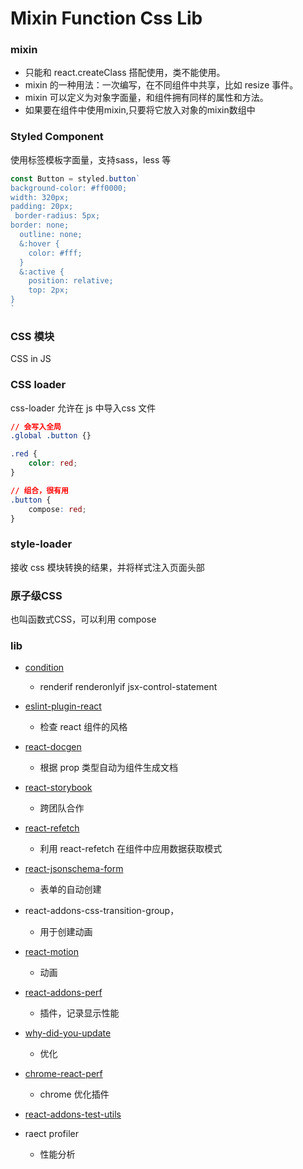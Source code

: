 # Mixin Function Css Lib

### mixin

- 只能和 react.createClass 搭配使用，类不能使用。
- mixin 的一种用法：一次编写，在不同组件中共享，比如 resize 事件。
- mixin 可以定义为对象字面量，和组件拥有同样的属性和方法。
- 如果要在组件中使用mixin,只要将它放入对象的mixin数组中

### Styled Component

使用标签模板字面量，支持sass，less 等

```jsx
const Button = styled.button` 
background-color: #ff0000; 
width: 320px;
padding: 20px;
 border-radius: 5px; 
border: none;
  outline: none;
  &:hover {
    color: #fff;
  }
  &:active {
    position: relative;
    top: 2px;
}
`
```

### CSS 模块

CSS in JS

### CSS loader

css-loader 允许在 js 中导入css 文件

```css
// 会写入全局
.global .button {}

.red {
	color: red;
}

// 组合，很有用
.button {
	compose: red;
}
```

### style-loader

接收 css 模块转换的结果，并将样式注入页面头部

### 原子级CSS

也叫函数式CSS，可以利用 compose

### lib

- [condition](https://www.notion.so/eslint-plugin-react-8e081c1bc6274e309352b070341e1bf9)
    - renderif renderonlyif jsx-control-statement
- [eslint-plugin-react](https://www.notion.so/eslint-plugin-react-8e081c1bc6274e309352b070341e1bf9)
    - 检查 react 组件的风格

- [react-docgen](https://www.notion.so/react-docgen-821444db29944c948b06e75454d2a45b)
    - 根据 prop 类型自动为组件生成文档
- [react-storybook](https://www.notion.so/react-storybook-bb231f4e94634795b5797f08e3b94fb6)
    - 跨团队合作
- [react-refetch](https://www.notion.so/react-refetch-c4332e6dcc9f4506922ed6be7ee58db6)
    - 利用 react-refetch 在组件中应用数据获取模式
- [react-jsonschema-form](https://www.notion.so/react-jsonschema-form-fe1ceb207fbe45cabb87da8acb0ab471)
    - 表单的自动创建
- react-addons-css-transition-group，
    - 用于创建动画
- [react-motion](https://www.notion.so/react-motion-a931b20e79c34939a781e6ce2f0ec945)
    - 动画
- [react-addons-perf](https://www.notion.so/react-addons-perf-641cbcf5b3e94974831867f14929cf66)
    - 插件，记录显示性能
- [why-did-you-update](https://www.notion.so/why-did-you-update-bac7ad8f8a8a43d3b8f764c0a8f812dd)
    - 优化
- [chrome-react-perf](https://www.notion.so/chrome-react-perf-35802b22b2574c42ac2d716056ca5486)
    - chrome 优化插件
- [react-addons-test-utils](https://www.notion.so/react-addons-test-utils-95340b712a3f4b4db44f8d71405a53b6)
- raect profiler
    - 性能分析